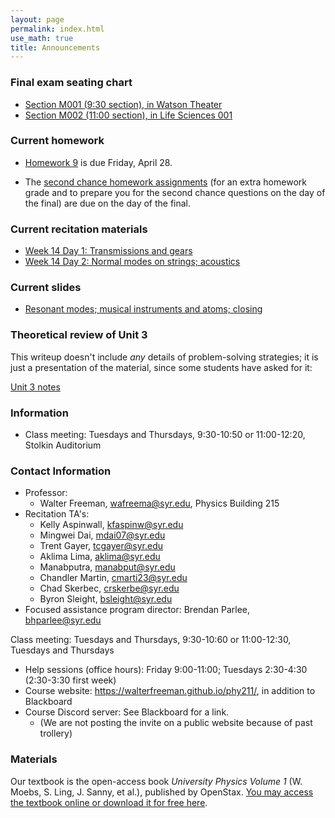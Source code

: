 ```yaml
---
layout: page 
permalink: index.html
use_math: true
title: Announcements
---
```

### Final exam seating chart

* <a href="chart-secM001.pdf">Section M001 (9:30 section), in Watson Theater</a> 
* <a href="chart-secM002.pdf">Section M002 (11:00 section), in Life Sciences 001</a> 


### Current homework 
* <a href="hw/hw9/hw9.pdf">Homework 9</a> is due Friday, April 28.

* The <a href="second-chances.html">second chance homework assignments</a> (for an extra homework grade and to prepare you for the second chance questions on the day of the final) are due on the day of the final.

### Current recitation materials

* <a href="recitation/week14/recitation-transmission.pdf">Week 14 Day 1: Transmissions and gears</a><br>
* <a href="recitation/week14/recitation-normal-modes.pdf">Week 14 Day 2: Normal modes on strings; acoustics</a>

### Current slides

* <a href="slides/lecture-musical-acoustics/lecture-musical-acoustics.pdf">Resonant modes; musical instruments and atoms; closing</a>

### Theoretical review of Unit 3

This writeup doesn't include *any* details of problem-solving strategies;
it is just a presentation of the material, since some students have asked
for it:

<a href="unit-3-review.pdf">Unit 3 notes</a>


### Information
- Class meeting: Tuesdays and Thursdays, 9:30-10:50 or 11:00-12:20, Stolkin Auditorium 

 <a id="contact"></a>

### Contact Information

-   Professor:
    - Walter Freeman, <wafreema@syr.edu>, Physics Building 215
-   Recitation TA's:
    * Kelly Aspinwall, <kfaspinw@syr.edu>
    * Mingwei Dai, <mdai07@syr.edu>
    * Trent Gayer, <tcgayer@syr.edu>
    * Aklima Lima, <aklima@syr.edu>
    * Manabputra, <manabput@syr.edu>
    * Chandler Martin, <cmarti23@syr.edu>
    * Chad Skerbec, <crskerbe@syr.edu>
    * Byron Sleight, <bsleight@syr.edu>
- Focused assistance program director: Brendan Parlee, <bhparlee@syr.edu>

Class meeting: Tuesdays and Thursdays, 9:30-10:60 or 11:00-12:30, Tuesdays and Thursdays
-   Help sessions (office hours): Friday 9:00-11:00; Tuesdays 2:30-4:30 (2:30-3:30 first week)
-   Course website: <https://walterfreeman.github.io/phy211/>, in addition to Blackboard
-   Course Discord server: See Blackboard for a link.
    * (We are not posting the invite on a public website because of past trollery)


### Materials

Our textbook is the open-access book *University Physics Volume 1* (W. Moebs, S. Ling, J. Sanny, et al.), published by OpenStax. <a href="https://openstax.org/details/books/university-physics-volume-1">You may access the textbook online or download it for free here</a>. 

